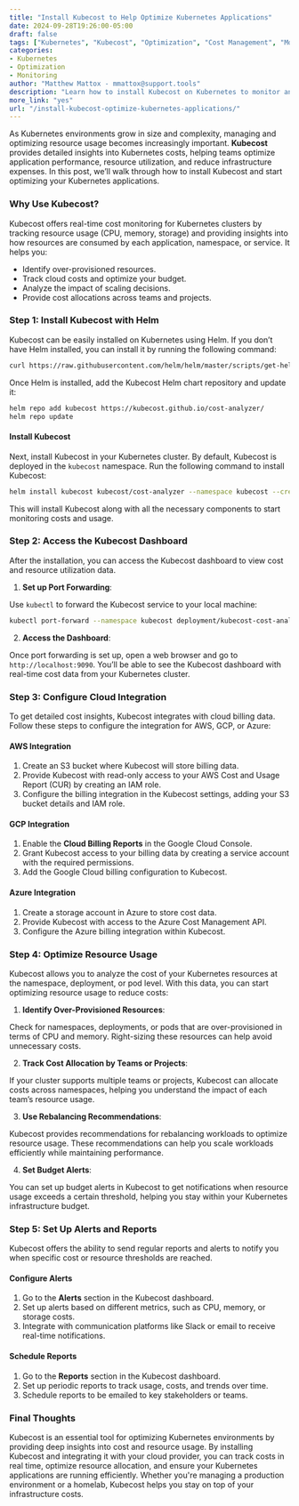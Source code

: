 ```yaml
---
title: "Install Kubecost to Help Optimize Kubernetes Applications"  
date: 2024-09-28T19:26:00-05:00  
draft: false  
tags: ["Kubernetes", "Kubecost", "Optimization", "Cost Management", "Monitoring"]  
categories:  
- Kubernetes  
- Optimization  
- Monitoring  
author: "Matthew Mattox - mmattox@support.tools"  
description: "Learn how to install Kubecost on Kubernetes to monitor and optimize application costs and resource usage efficiently."  
more_link: "yes"  
url: "/install-kubecost-optimize-kubernetes-applications/"  
---
```


As Kubernetes environments grow in size and complexity, managing and optimizing resource usage becomes increasingly important. **Kubecost** provides detailed insights into Kubernetes costs, helping teams optimize application performance, resource utilization, and reduce infrastructure expenses. In this post, we’ll walk through how to install Kubecost and start optimizing your Kubernetes applications.

<!--more-->

### Why Use Kubecost?

Kubecost offers real-time cost monitoring for Kubernetes clusters by tracking resource usage (CPU, memory, storage) and providing insights into how resources are consumed by each application, namespace, or service. It helps you:

- Identify over-provisioned resources.
- Track cloud costs and optimize your budget.
- Analyze the impact of scaling decisions.
- Provide cost allocations across teams and projects.

### Step 1: Install Kubecost with Helm

Kubecost can be easily installed on Kubernetes using Helm. If you don’t have Helm installed, you can install it by running the following command:

```bash
curl https://raw.githubusercontent.com/helm/helm/master/scripts/get-helm-3 | bash
```

Once Helm is installed, add the Kubecost Helm chart repository and update it:

```bash
helm repo add kubecost https://kubecost.github.io/cost-analyzer/
helm repo update
```

#### Install Kubecost

Next, install Kubecost in your Kubernetes cluster. By default, Kubecost is deployed in the `kubecost` namespace. Run the following command to install Kubecost:

```bash
helm install kubecost kubecost/cost-analyzer --namespace kubecost --create-namespace
```

This will install Kubecost along with all the necessary components to start monitoring costs and usage.

### Step 2: Access the Kubecost Dashboard

After the installation, you can access the Kubecost dashboard to view cost and resource utilization data.

1. **Set up Port Forwarding**:

Use `kubectl` to forward the Kubecost service to your local machine:

```bash
kubectl port-forward --namespace kubecost deployment/kubecost-cost-analyzer 9090
```

2. **Access the Dashboard**:

Once port forwarding is set up, open a web browser and go to `http://localhost:9090`. You’ll be able to see the Kubecost dashboard with real-time cost data from your Kubernetes cluster.

### Step 3: Configure Cloud Integration

To get detailed cost insights, Kubecost integrates with cloud billing data. Follow these steps to configure the integration for AWS, GCP, or Azure:

#### AWS Integration

1. Create an S3 bucket where Kubecost will store billing data.
2. Provide Kubecost with read-only access to your AWS Cost and Usage Report (CUR) by creating an IAM role.
3. Configure the billing integration in the Kubecost settings, adding your S3 bucket details and IAM role.

#### GCP Integration

1. Enable the **Cloud Billing Reports** in the Google Cloud Console.
2. Grant Kubecost access to your billing data by creating a service account with the required permissions.
3. Add the Google Cloud billing configuration to Kubecost.

#### Azure Integration

1. Create a storage account in Azure to store cost data.
2. Provide Kubecost with access to the Azure Cost Management API.
3. Configure the Azure billing integration within Kubecost.

### Step 4: Optimize Resource Usage

Kubecost allows you to analyze the cost of your Kubernetes resources at the namespace, deployment, or pod level. With this data, you can start optimizing resource usage to reduce costs:

1. **Identify Over-Provisioned Resources**:

Check for namespaces, deployments, or pods that are over-provisioned in terms of CPU and memory. Right-sizing these resources can help avoid unnecessary costs.

2. **Track Cost Allocation by Teams or Projects**:

If your cluster supports multiple teams or projects, Kubecost can allocate costs across namespaces, helping you understand the impact of each team’s resource usage.

3. **Use Rebalancing Recommendations**:

Kubecost provides recommendations for rebalancing workloads to optimize resource usage. These recommendations can help you scale workloads efficiently while maintaining performance.

4. **Set Budget Alerts**:

You can set up budget alerts in Kubecost to get notifications when resource usage exceeds a certain threshold, helping you stay within your Kubernetes infrastructure budget.

### Step 5: Set Up Alerts and Reports

Kubecost offers the ability to send regular reports and alerts to notify you when specific cost or resource thresholds are reached.

#### Configure Alerts

1. Go to the **Alerts** section in the Kubecost dashboard.
2. Set up alerts based on different metrics, such as CPU, memory, or storage costs.
3. Integrate with communication platforms like Slack or email to receive real-time notifications.

#### Schedule Reports

1. Go to the **Reports** section in the Kubecost dashboard.
2. Set up periodic reports to track usage, costs, and trends over time.
3. Schedule reports to be emailed to key stakeholders or teams.

### Final Thoughts

Kubecost is an essential tool for optimizing Kubernetes environments by providing deep insights into cost and resource usage. By installing Kubecost and integrating it with your cloud provider, you can track costs in real time, optimize resource allocation, and ensure your Kubernetes applications are running efficiently. Whether you're managing a production environment or a homelab, Kubecost helps you stay on top of your infrastructure costs.

